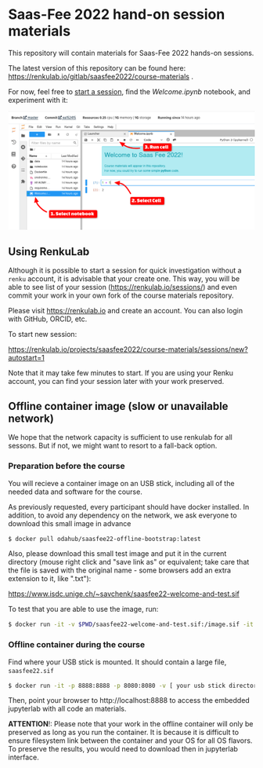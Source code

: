 # Saas-Fee 2022 hand-on session materials

This repository will contain materials for Saas-Fee 2022 hands-on sessions.

The latest version of this repository can be found here: https://renkulab.io/gitlab/saasfee2022/course-materials .

For now, feel free to [start a session](https://renkulab.io/projects/saasfee2022/course-materials/sessions/new?autostart=1), find the *Welcome.ipynb* notebook, and experiment with it:

![](renku-saas-nb-tutorial.png)

## Using RenkuLab

Although it is possible to start a session for quick investigation without a `renku` account, it is advisable that your create one.
This way, you will be able to see list of your session (https://renkulab.io/sessions/) and even commit your work in your own fork of the course materials repository.

Please visit  https://renkulab.io and create an account. You can also login with GitHub, ORCID, etc.

To start new session:

https://renkulab.io/projects/saasfee2022/course-materials/sessions/new?autostart=1

Note that it may take few minutes to start.
If you are using your Renku account, you can find your session later with your work preserved.

## Offline container image (slow or unavailable network)

We hope that the network capacity is sufficient to use renkulab for all sessons. But if not, we might want to resort to a fall-back option.

### Preparation before the course 

You will recieve a container image on an USB stick, including all of the needed data and software for the course.

As previously requested, every participant should have docker installed.
In addition, to avoid any dependency on the network, we ask everyone to download this small image in advance

```bash
$ docker pull odahub/saasfee22-offline-bootstrap:latest
```

Also, please download this small test image and put it in the current directory (mouse right click and "save link as" or equivalent; take care that the file is saved with the original name - some browsers add an extra extension to it, like ".txt"):

https://www.isdc.unige.ch/~savchenk/saasfee22-welcome-and-test.sif

To test that you are able to use the image, run:

```bash
$ docker run -it -v $PWD/saasfee22-welcome-and-test.sif:/image.sif -it --rm --privileged odahub/saasfee22-offline-bootstrap:latest
```

### Offline container during the course

Find where your USB stick is mounted. It should contain a large file, `saasfee22.sif`


```bash
$ docker run -it -p 8888:8888 -p 8080:8080 -v [ your usb stick directory with the image ]/saasfee22.sif:/image.sif -it --rm --privileged odahub/saasfee22-offline-bootstrap:latest
```

Then, point your browser to http://localhost:8888 to access the embedded jupyterlab with all code an materials.

**ATTENTION**!: Please note that your work in the offline container will only be preserved as long as you run the container. It is because it is difficult to ensure filesystem link between the container and your OS for all OS flavors. 
To preserve the results, you would need to download then in jupyterlab interface.
